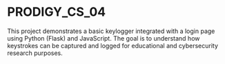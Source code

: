 # PRODIGY_CS_04
This project demonstrates a basic keylogger integrated with a login page using Python (Flask) and JavaScript. The goal is to understand how keystrokes can be captured and logged for educational and cybersecurity research purposes.

